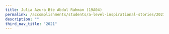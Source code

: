 ```yaml
---
title: Julia Azura Bte Abdul Rahman (19A04)
permalink: /accomplishments/students/a-level-inspirational-stories/2021/azura/
description: ""
third_nav_title: "2021"
---
```



